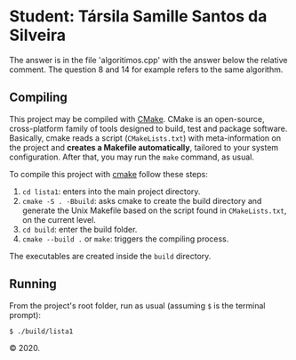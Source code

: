 ﻿#  Student: Társila Samille Santos da Silveira

The answer is in the file 'algoritimos.cpp' with the answer below the relative comment. The question 8 and 14 for example refers to the same algorithm.


## Compiling

This project may be compiled with [CMake](https://cmake.org). CMake is an open-source, cross-platform family of tools designed to build, test and package software. Basically, cmake reads a script (`CMakeLists.txt`) with meta-information on the project and **creates a Makefile automatically**, tailored to your system configuration.
After that, you may run the `make` command, as usual.

To compile this project with [cmake](https://cmake.org) follow these steps:

1. `cd lista1`: enters into the main project directory.
2. `cmake -S . -Bbuild`:  asks cmake to create the build directory and generate the Unix Makefile based on the script found in `CMakeLists.txt`, on the current level.
3. `cd build`: enter the build folder.
5. `cmake --build .` or `make`: triggers the compiling process.

The executables are created inside the `build` directory.

## Running

From the project's root folder, run as usual (assuming `$` is the terminal prompt):

```
$ ./build/lista1
```

&copy;  2020.
